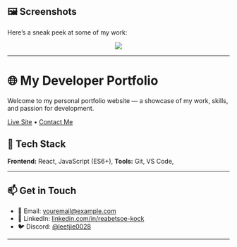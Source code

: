 ## 🖼 Screenshots
Here’s a sneak peek at some of my work:
<p align="center">
  <img src=["[C:\Users\ReabetsoeKock\OneDrive - Digital Solution Foundry (Pty) Ltd\Desktop\reactProjects\my-react-portfolio\reabetsoe-kock\public\images\portfolio.jpg](https://github.com/leentjie03/reabetsoe-kock-portfolio/blob/main/public/images/portfolio.jpg)](https://github.com/leentjie03/reabetsoe-kock-portfolio/blob/main/public/images/portfolio.jpg)" />
</p>

---

# 🌐 My Developer Portfolio

Welcome to my personal portfolio website — a showcase of my work, skills, and passion for development.

[Live Site](https://rea-portfolio.vercel.app/) • [Contact Me](mailto:ieleenkock@gmail.com)

## 🧰 Tech Stack
**Frontend:**  React, JavaScript (ES6+),
**Tools:** Git, VS Code, 

---



## 📫 Get in Touch
- 📧 Email: [youremail@example.com](mailto:ieleenkock@gmail.com.com)
- 💼 LinkedIn: [linkedin.com/in/reabetsoe-kock](https://linkedin.com/in/reabetsoe-kock)
- 🐦 Discord: [@leetjie0028]([https://twitter.com/yourhandle](https://discord.com/users/1245530595631828992))
---





















